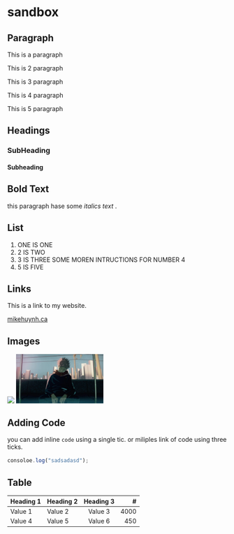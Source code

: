 # sandbox


## Paragraph

This is a paragraph 

This is 2 paragraph 

This is 3 paragraph 

This is 4 paragraph 

This is 5 paragraph 

## Headings

### SubHeading

#### Subheading

## Bold Text

this paragraph hase some *italics text* .

## List

1. ONE IS ONE
2. 2 IS TWO
3. 3 IS THREE
    SOME MOREN INTRUCTIONS FOR NUMBER 4
5. 5 IS FIVE

## Links

This is a link to my website.

[mikehuynh.ca](http://google.com)

## Images

<img src="https://gaymingmag.com/wp-content/uploads/2022/01/jjk.jpeg" width="200">

<img src="./images/jjk2-1024x576.jpeg" width="200">

## Adding Code

you can add inline ` code ` using a single tic. or miliples link of code using three ticks.
```javascript
consoloe.log("sadsadasd");
```

## Table

Heading 1 | Heading 2 | Heading 3 | # |
| --- | --- | :---: | ---: |
Value 1 | Value 2 | Value 3 | 4000
Value 4 | Value 5 | Value 6 | 450